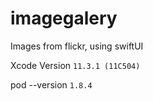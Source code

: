 # imagegalery
Images from flickr, using swiftUI


Xcode Version `11.3.1 (11C504)`

pod --version 
`1.8.4`


